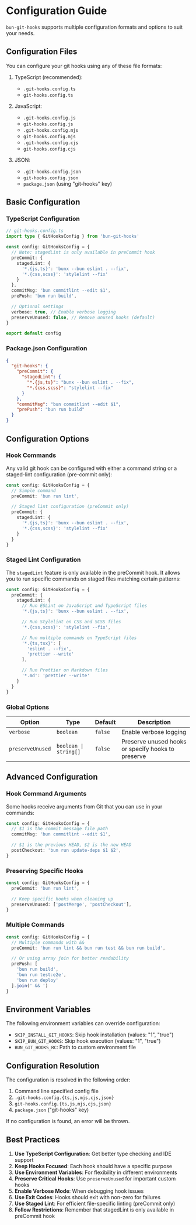 # Configuration Guide

`bun-git-hooks` supports multiple configuration formats and options to suit your needs.

## Configuration Files

You can configure your git hooks using any of these file formats:

1. TypeScript (recommended):
   - `.git-hooks.config.ts`
   - `git-hooks.config.ts`

2. JavaScript:
   - `.git-hooks.config.js`
   - `git-hooks.config.js`
   - `.git-hooks.config.mjs`
   - `git-hooks.config.mjs`
   - `.git-hooks.config.cjs`
   - `git-hooks.config.cjs`

3. JSON:
   - `.git-hooks.config.json`
   - `git-hooks.config.json`
   - `package.json` (using "git-hooks" key)

## Basic Configuration

### TypeScript Configuration

```ts
// git-hooks.config.ts
import type { GitHooksConfig } from 'bun-git-hooks'

const config: GitHooksConfig = {
  // Note: stagedLint is only available in preCommit hook
  preCommit: {
    stagedLint: {
      '*.{js,ts}': 'bunx --bun eslint . --fix',
      '*.{css,scss}': 'stylelint --fix'
    }
  },
  commitMsg: 'bun commitlint --edit $1',
  prePush: 'bun run build',

  // Optional settings
  verbose: true, // Enable verbose logging
  preserveUnused: false, // Remove unused hooks (default)
}

export default config
```

### Package.json Configuration

```json
{
  "git-hooks": {
    "preCommit": {
      "stagedLint": {
        "*.{js,ts}": "bunx --bun eslint . --fix",
        "*.{css,scss}": "stylelint --fix"
      }
    },
    "commitMsg": "bun commitlint --edit $1",
    "prePush": "bun run build"
  }
}
```

## Configuration Options

### Hook Commands

Any valid git hook can be configured with either a command string or a staged-lint configuration (pre-commit only):

```ts
const config: GitHooksConfig = {
  // Simple command
  preCommit: 'bun run lint',

  // Staged lint configuration (preCommit only)
  preCommit: {
    stagedLint: {
      '*.{js,ts}': 'bunx --bun eslint . --fix',
      '*.{css,scss}': 'stylelint --fix'
    }
  }
}
```

### Staged Lint Configuration

The `stagedLint` feature is only available in the preCommit hook. It allows you to run specific commands on staged files matching certain patterns:

```ts
const config: GitHooksConfig = {
  preCommit: {
    stagedLint: {
      // Run ESLint on JavaScript and TypeScript files
      '*.{js,ts}': 'bunx --bun eslint . --fix',

      // Run Stylelint on CSS and SCSS files
      '*.{css,scss}': 'stylelint --fix',

      // Run multiple commands on TypeScript files
      '*.{ts,tsx}': [
        'eslint . --fix',
        'prettier --write'
      ],

      // Run Prettier on Markdown files
      '*.md': 'prettier --write'
    }
  }
}
```

### Global Options

| Option | Type | Default | Description |
|--------|------|---------|-------------|
| `verbose` | `boolean` | `false` | Enable verbose logging |
| `preserveUnused` | `boolean \| string[]` | `false` | Preserve unused hooks or specify hooks to preserve |

## Advanced Configuration

### Hook Command Arguments

Some hooks receive arguments from Git that you can use in your commands:

```ts
const config: GitHooksConfig = {
  // $1 is the commit message file path
  commitMsg: 'bun commitlint --edit $1',

  // $1 is the previous HEAD, $2 is the new HEAD
  postCheckout: 'bun run update-deps $1 $2',
}
```

### Preserving Specific Hooks

```ts
const config: GitHooksConfig = {
  preCommit: 'bun run lint',

  // Keep specific hooks when cleaning up
  preserveUnused: ['postMerge', 'postCheckout'],
}
```

### Multiple Commands

```ts
const config: GitHooksConfig = {
  // Multiple commands with &&
  preCommit: 'bun run lint && bun run test && bun run build',

  // Or using array join for better readability
  prePush: [
    'bun run build',
    'bun run test:e2e',
    'bun run deploy'
  ].join(' && ')
}
```

## Environment Variables

The following environment variables can override configuration:

- `SKIP_INSTALL_GIT_HOOKS`: Skip hook installation (values: "1", "true")
- `SKIP_BUN_GIT_HOOKS`: Skip hook execution (values: "1", "true")
- `BUN_GIT_HOOKS_RC`: Path to custom environment file

## Configuration Resolution

The configuration is resolved in the following order:

1. Command line specified config file
2. `.git-hooks.config.{ts,js,mjs,cjs,json}`
3. `git-hooks.config.{ts,js,mjs,cjs,json}`
4. `package.json` ("git-hooks" key)

If no configuration is found, an error will be thrown.

## Best Practices

1. **Use TypeScript Configuration**: Get better type checking and IDE support
2. **Keep Hooks Focused**: Each hook should have a specific purpose
3. **Use Environment Variables**: For flexibility in different environments
4. **Preserve Critical Hooks**: Use `preserveUnused` for important custom hooks
5. **Enable Verbose Mode**: When debugging hook issues
6. **Use Exit Codes**: Hooks should exit with non-zero for failures
7. **Use Staged Lint**: For efficient file-specific linting (preCommit only)
8. **Follow Restrictions**: Remember that stagedLint is only available in preCommit hook
